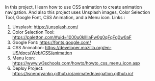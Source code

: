 In this project, I learn how to use CSS animation to create animation navigation. And also this project uses Unsplash images, Color Selection Tool, Google Font, CSS Animation, and a Menu icon. Links : 
1. Unsplash: https://unsplash.com/
2. Color Selection Tool: https://paletton.com/#uid=1000u0kllllaFw0g0qFqFg0w0aF
3. Google Font: https://fonts.google.com/
4. CSS Animation: https://developer.mozilla.org/en-US/docs/Web/CSS/animation
5. Menu Icon: https://www.w3schools.com/howto/howto_css_menu_icon.asp
6. Deploy Project: https://isnendyankp.github.io/animatednavigation.github.io/
